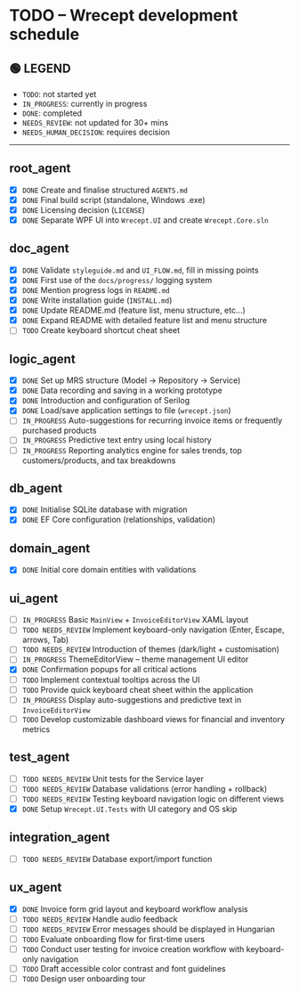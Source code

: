 # TODO – Wrecept development schedule

## 🟢 LEGEND
- `TODO`: not started yet
- `IN_PROGRESS`: currently in progress
- `DONE`: completed
- `NEEDS_REVIEW`: not updated for 30+ mins
- `NEEDS_HUMAN_DECISION`: requires decision

---

## root_agent
- [x] `DONE` Create and finalise structured `AGENTS.md`
- [x] `DONE` Final build script (standalone, Windows .exe)
- [x] `DONE` Licensing decision (`LICENSE`)
- [x] `DONE` Separate WPF UI into `Wrecept.UI` and create `Wrecept.Core.sln`

## doc_agent
- [x] `DONE` Validate `styleguide.md` and `UI_FLOW.md`, fill in missing points
- [x] `DONE` First use of the `docs/progress/` logging system
- [x] `DONE` Mention progress logs in `README.md`
- [x] `DONE` Write installation guide (`INSTALL.md`)
- [x] `DONE` Update README.md (feature list, menu structure, etc...)
- [x] `DONE` Expand README with detailed feature list and menu structure
- [ ] `TODO` Create keyboard shortcut cheat sheet

## logic_agent
- [x] `DONE` Set up MRS structure (Model → Repository → Service)
- [x] `DONE` Data recording and saving in a working prototype
- [x] `DONE` Introduction and configuration of Serilog
- [x] `DONE` Load/save application settings to file (`wrecept.json`)
- [ ] `IN_PROGRESS` Auto-suggestions for recurring invoice items or frequently purchased products
- [ ] `IN_PROGRESS` Predictive text entry using local history
- [ ] `IN_PROGRESS` Reporting analytics engine for sales trends, top customers/products, and tax breakdowns

## db_agent
- [x] `DONE` Initialise SQLite database with migration
- [x] `DONE` EF Core configuration (relationships, validation)

## domain_agent
- [x] `DONE` Initial core domain entities with validations

## ui_agent
 - [ ] `IN_PROGRESS` Basic `MainView` + `InvoiceEditorView` XAML layout
- [ ] `TODO NEEDS_REVIEW` Implement keyboard-only navigation (Enter, Escape, arrows, Tab)
- [ ] `TODO NEEDS_REVIEW` Introduction of themes (dark/light + customisation)
 - [ ] `IN_PROGRESS` ThemeEditorView – theme management UI editor
- [x] `DONE` Confirmation popups for all critical actions
- [ ] `TODO` Implement contextual tooltips across the UI
- [ ] `TODO` Provide quick keyboard cheat sheet within the application
- [ ] `IN_PROGRESS` Display auto-suggestions and predictive text in `InvoiceEditorView`
- [ ] `TODO` Develop customizable dashboard views for financial and inventory metrics

## test_agent
- [ ] `TODO NEEDS_REVIEW` Unit tests for the Service layer
- [ ] `TODO NEEDS_REVIEW` Database validations (error handling + rollback)
- [ ] `TODO NEEDS_REVIEW` Testing keyboard navigation logic on different views
- [x] `DONE` Setup `Wrecept.UI.Tests` with UI category and OS skip

## integration_agent
- [ ] `TODO NEEDS_REVIEW` Database export/import function

## ux_agent
- [x] `DONE` Invoice form grid layout and keyboard workflow analysis
- [ ] `TODO NEEDS_REVIEW` Handle audio feedback
- [ ] `TODO NEEDS_REVIEW` Error messages should be displayed in Hungarian
- [ ] `TODO` Evaluate onboarding flow for first-time users
- [ ] `TODO` Conduct user testing for invoice creation workflow with keyboard-only navigation
- [ ] `TODO` Draft accessible color contrast and font guidelines
- [ ] `TODO` Design user onboarding tour
